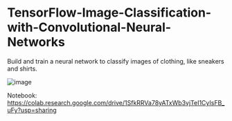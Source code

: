 # TensorFlow-Image-Classification-with-Convolutional-Neural-Networks
Build and train a neural network to classify images of clothing, like sneakers and shirts.

![image](https://user-images.githubusercontent.com/29576337/218952626-758089e2-dd6f-4866-a7bf-0c8e61ce927d.png)

Notebook: https://colab.research.google.com/drive/1SfkRRVa78yATxWb3vjTeI1CyIsFB_uFy?usp=sharing

